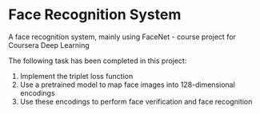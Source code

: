 # Face Recognition System
A face recognition system, mainly using FaceNet - course project for Coursera Deep Learning 

The following task has been completed in this project:
1. Implement the triplet loss function
2. Use a pretrained model to map face images into 128-dimensional encodings
3. Use these encodings to perform face verification and face recognition
